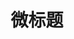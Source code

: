 ---
description: 介绍中的界面不错。由于需要手机注册，小编没有勇气再试下去。
layout: post
results:
- primaryGenreName: Social Networking
  version: '1.0.1'
  trackViewUrl: https://itunes.apple.com/cn/app/wei-biao-ti/id949001887?mt=8&uo=4
  artworkUrl100: http://a362.phobos.apple.com/us/r30/Purple3/v4/b5/c7/35/b5c7352b-b398-7baf-1177-b04ac79b45e2/pr_source.png?downloadKey=1420457237_906056f32173a406147c7ca04314250f
  artworkUrl60: http://a85.phobos.apple.com/us/r30/Purple1/v4/99/ff/9d/99ff9d05-592b-b8db-13fc-27117336541c/AppIcon57x57.png
  userRatingCountForCurrentVersion: 2
  minimumOsVersion: '6.0'
  sellerName: chuang zeng
  supportedDevices:
  - iPadThirdGen4G
  - iPhone4
  - iPadFourthGen
  - iPad2Wifi
  - iPadThirdGen
  - iPadFourthGen4G
  - iPadMini
  - iPhone-3GS
  - iPhone5c
  - iPhone5s
  - iPhone4S
  - iPhone5
  - iPadMini4G
  - iPad23G
  - iPodTouchourthGen
  - iPodTouchFifthGen
  genres:
  - 社交
  - 生活
  trackName: 微标题
  description: '微标题是一款基于朋友圈的经验分享应用，微标题可以将您看到的、听到的、想到的事情写成一句话（不超过250个字），或发多张图片，通过手机随时随地分享给朋友。您的朋友可以第一时间看到你发表的信息，随时和您一起分享、讨论。同时微标题可以将内容添加主题标签和分类，分类包括“点评商家”“晒生活”“问答”“品牌控”“粉丝PK”“体育”“吐槽”等热门主题功能，让您的分享更有个性和价值。

    您还可以关注您的朋友，即时看到朋友们发布的信息。

    同时，也可以提供基于位置的社交插件，提供给“发布的信息”添加具体位置的服务。'
  price: 0
  trackId: 949001887
  releaseDate: '2014-12-19T22:54:34Z'
  advisories: &a []
  screenshotUrls:
  - http://a4.mzstatic.com/us/r30/Purple3/v4/79/56/b4/7956b430-17be-13e6-b9a5-dfed2c549e6a/screen1136x1136.jpeg
  - http://a2.mzstatic.com/us/r30/Purple3/v4/fc/ac/e7/fcace72f-bc4c-9d89-1e37-9fb7b0d29e3f/screen1136x1136.jpeg
  - http://a2.mzstatic.com/us/r30/Purple3/v4/2d/68/19/2d681937-68c2-d4a1-c90a-83108468207a/screen1136x1136.jpeg
  - http://a5.mzstatic.com/us/r30/Purple3/v4/d2/45/d2/d245d2e8-3ad9-8ec2-3226-e9b517ca58f9/screen1136x1136.jpeg
  - http://a5.mzstatic.com/us/r30/Purple3/v4/4e/6e/b3/4e6eb31b-9e11-bcfc-565a-f767ef0d0224/screen1136x1136.jpeg
  artistViewUrl: https://itunes.apple.com/cn/artist/chuang-zeng/id928823903?uo=4
  primaryGenreId: 6005
  averageUserRatingForCurrentVersion: 5
  kind: software
  fileSizeBytes: '9281522'
  bundleId: com.jyh.weibiaoti
  trackContentRating: 4+
  artistName: chuang zeng
  trackCensoredName: 微标题
  isGameCenterEnabled: false
  contentAdvisoryRating: 4+
  languageCodesISO2A:
  - EN
  - ZH
  features: *a
  wrapperType: software
  artworkUrl512: http://a362.phobos.apple.com/us/r30/Purple3/v4/b5/c7/35/b5c7352b-b398-7baf-1177-b04ac79b45e2/pr_source.png?downloadKey=1420457237_906056f32173a406147c7ca04314250f
  formattedPrice: 免费
  artistId: 928823903
  genreIds:
  - '6005'
  - '6012'
  currency: CNY
  ipadScreenshotUrls: *a
category: 社交
tags: tag1
resultCount: 1
title: 微标题

---